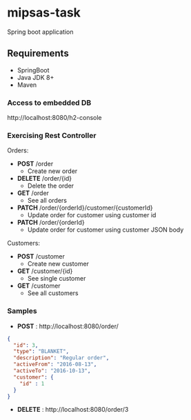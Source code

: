 # mipsas-task
Spring boot application

## Requirements
* SpringBoot
* Java JDK 8+
* Maven

### Access to embedded DB
http://localhost:8080/h2-console

### Exercising Rest Controller
Orders:
* **POST**	 /order			    
  * Create new order
* **DELETE** /order/{id}    
  * Delete the order
* **GET**	 /order			    
  * See all orders
* **PATCH**  /order/{orderId}/customer/{customerId} 
  * Update order for customer using customer id
* **PATCH**  /order/{orderId}
  * Update order for customer using customer JSON body

Customers:
* **POST**	 /customer			
  * Create new customer		 
* **GET**	 /customer/{id}
  * See single customer		 
* **GET**	 /customer			
  * See all customers		 

### Samples
* **POST** : http://localhost:8080/order/
```JSON
{
  "id": 3,
  "type": "BLANKET",
  "description": "Regular order",
  "activeFrom": "2016-08-13",
  "activeTo": "2016-10-13",
  "customer": {
    "id" : 1
  }
}
```
* **DELETE** : http://localhost:8080/order/3

